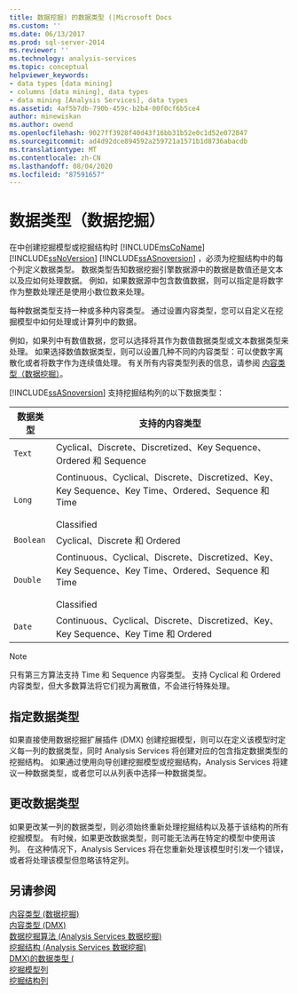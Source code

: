 ```yaml
---
title: 数据挖掘) 的数据类型 (|Microsoft Docs
ms.custom: ''
ms.date: 06/13/2017
ms.prod: sql-server-2014
ms.reviewer: ''
ms.technology: analysis-services
ms.topic: conceptual
helpviewer_keywords:
- data types [data mining]
- columns [data mining], data types
- data mining [Analysis Services], data types
ms.assetid: 4af5b7db-790b-459c-b2b4-00f0cf6b5ce4
author: minewiskan
ms.author: owend
ms.openlocfilehash: 9027ff3928f40d43f16bb31b52e0c1d52e072847
ms.sourcegitcommit: ad4d92dce894592a259721a1571b1d8736abacdb
ms.translationtype: MT
ms.contentlocale: zh-CN
ms.lasthandoff: 08/04/2020
ms.locfileid: "87591657"
---
```

# <a name="data-types-data-mining"></a>数据类型（数据挖掘）
  在中创建挖掘模型或挖掘结构时 [!INCLUDE[msCoName](../../includes/msconame-md.md)] [!INCLUDE[ssNoVersion](../../includes/ssnoversion-md.md)] [!INCLUDE[ssASnoversion](../../includes/ssasnoversion-md.md)] ，必须为挖掘结构中的每个列定义数据类型。 数据类型告知数据挖掘引擎数据源中的数据是数值还是文本以及应如何处理数据。 例如，如果数据源中包含数值数据，则可以指定是将数字作为整数处理还是使用小数位数来处理。  
  
 每种数据类型支持一种或多种内容类型。 通过设置内容类型，您可以自定义在挖掘模型中如何处理或计算列中的数据。  
  
 例如，如果列中有数值数据，您可以选择将其作为数值数据类型或文本数据类型来处理。 如果选择数值数据类型，则可以设置几种不同的内容类型：可以使数字离散化或者将数字作为连续值处理。 有关所有内容类型列表的信息，请参阅 [内容类型（数据挖掘）](content-types-data-mining.md)。  
  
 [!INCLUDE[ssASnoversion](../../includes/ssasnoversion-md.md)] 支持挖掘结构列的以下数据类型：  
  
|数据类型|支持的内容类型|  
|---------------|-----------------------------|  
|`Text`|Cyclical、Discrete、Discretized、Key Sequence、Ordered 和 Sequence|  
|`Long`|Continuous、Cyclical、Discrete、Discretized、Key、Key Sequence、Key Time、Ordered、Sequence 和 Time<br /><br /> Classified|  
|`Boolean`|Cyclical、Discrete 和 Ordered|  
|`Double`|Continuous、Cyclical、Discrete、Discretized、Key、Key Sequence、Key Time、Ordered、Sequence 和 Time<br /><br /> Classified|  
|`Date`|Continuous、Cyclical、Discrete、Discretized、Key、Key Sequence、Key Time 和 Ordered|  
  
> [!NOTE]  
>  只有第三方算法支持 Time 和 Sequence 内容类型。 支持 Cyclical 和 Ordered 内容类型，但大多数算法将它们视为离散值，不会进行特殊处理。  
  
## <a name="specifying-a-data-type"></a>指定数据类型  
 如果直接使用数据挖掘扩展插件 (DMX) 创建挖掘模型，则可以在定义该模型时定义每一列的数据类型，同时 Analysis Services 将创建对应的包含指定数据类型的挖掘结构。 如果通过使用向导创建挖掘模型或挖掘结构，Analysis Services 将建议一种数据类型，或者您可以从列表中选择一种数据类型。  
  
## <a name="changing-a-data-type"></a>更改数据类型  
 如果更改某一列的数据类型，则必须始终重新处理挖掘结构以及基于该结构的所有挖掘模型。 有时候，如果更改数据类型，则可能无法再在特定的模型中使用该列。 在这种情况下，Analysis Services 将在您重新处理该模型时引发一个错误，或者将处理该模型但忽略该特定列。  
  
## <a name="see-also"></a>另请参阅  
 [内容类型 &#40;数据挖掘&#41;](content-types-data-mining.md)   
 [内容类型 &#40;DMX&#41;](/sql/dmx/content-types-dmx)   
 [数据挖掘算法 &#40;Analysis Services 数据挖掘&#41;](data-mining-algorithms-analysis-services-data-mining.md)   
 [挖掘结构 &#40;Analysis Services 数据挖掘&#41;](mining-structures-analysis-services-data-mining.md)   
 [DMX&#41;的数据类型 &#40;](/sql/dmx/data-types-dmx)   
 [挖掘模型列](mining-model-columns.md)   
 [挖掘结构列](mining-structure-columns.md)  
  
  
